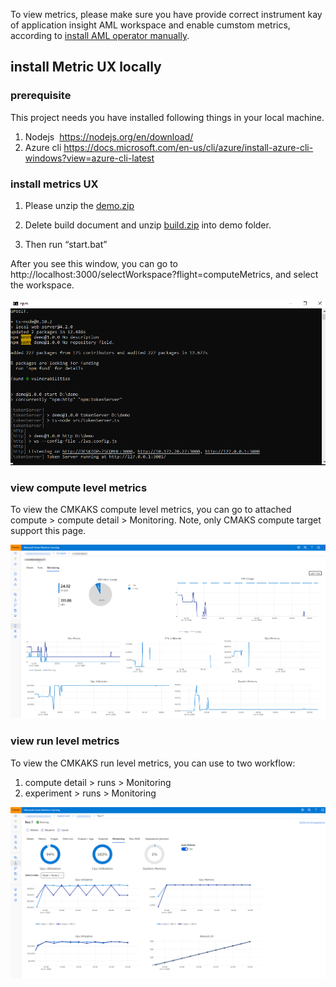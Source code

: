 To view metrics, please make sure you have provide correct instrument kay of application insight AML workspace and enable cumstom metrics, according to [install AML operator manually](https://github.com/Azure/CMK8s-Sample/blob/master/docs/2.%20install%20AML%20operator%20manually.markdown).

## install Metric UX locally

### prerequisite
This project needs you have installed following things in your local machine.
1. Nodejs  https://nodejs.org/en/download/
2. Azure cli https://docs.microsoft.com/en-us/cli/azure/install-azure-cli-windows?view=azure-cli-latest

### install metrics UX

1. Please unzip the [demo.zip](/files/demo.zip)

2. Delete build document and unzip [build.zip](/files/build.zip) into demo folder.

3. Then run “start.bat”

After you see this window, you can go to http://localhost:3000/selectWorkspace?flight=computeMetrics, and select the workspace.

![localui](/pics/5.1localui.png)

### view compute level metrics

To view the CMKAKS compute level metrics, you can go to attached compute > compute detail > Monitoring. Note, only CMAKS compute target support this page.

![compute level metrics](/pics/5.2computemetrics.png)

### view run level metrics

To view the CMKAKS run level metrics, you can use to two workflow:
1. compute detail > runs > Monitoring
2. experiment > runs > Monitoring

![run level metrics](/pics/5.3runmetrics.png)


